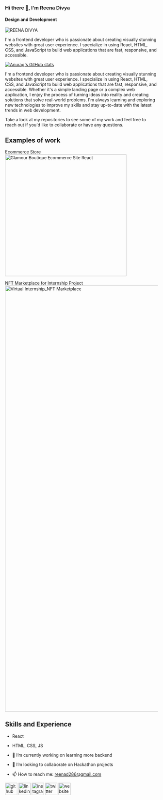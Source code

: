 ### Hi there 👋, I'm Reena Divya
#### Design and Development
![REENA DIVYA](https://user-images.githubusercontent.com/107604182/233525788-d9e51a12-af09-4c26-ba8d-a05cac2b93de.png)

I'm a frontend developer who is passionate about creating visually stunning websites with great user experience. I specialize in using React, HTML, CSS, and JavaScript to build web applications that are fast, responsive, and accessible.

[![Anurag's GitHub stats](https://github-readme-stats.vercel.app/api?username=reenadivya)](https://github.com/anuraghazra/github-readme-stats)

I'm a frontend developer who is passionate about creating visually stunning websites with great user experience. I specialize in using React, HTML, CSS, and JavaScript to build web applications that are fast, responsive, and accessible.
Whether it's a simple landing page or a complex web application, I enjoy the process of turning ideas into reality and creating solutions that solve real-world problems. I'm always learning and exploring new technologies to improve my skills and stay up-to-date with the latest trends in web development.

Take a look at my repositories to see some of my work and feel free to reach out if you'd like to collaborate or have any questions.

## Examples of work

Ecommerce Store
<img width="400px" alt="Glamour Boutique Ecommerce Site React" src="https://user-images.githubusercontent.com/107604182/233526341-c0b21c4a-8a6b-4718-94c4-7f6f55225749.png">

NFT Marketplace for Internship Project
<img width="1400" alt="Virtual Internship_NFT Marketplace" src="https://user-images.githubusercontent.com/107604182/233526548-a5ef6c7f-3f55-4945-9ee3-fc5b907ce82a.png">


## Skills and Experience 
-  React
-  HTML, CSS, JS

- 🔭 I’m currently working on learning more backend 
- 👯 I’m looking to collaborate on Hackathon projects 
- 📫 How to reach me: reenad286@gmail.com 


[<img src='https://cdn.jsdelivr.net/npm/simple-icons@3.0.1/icons/github.svg' alt='github' height='40'>](https://github.com/reenadivya)  [<img src='https://cdn.jsdelivr.net/npm/simple-icons@3.0.1/icons/linkedin.svg' alt='linkedin' height='40'>](https://www.linkedin.com/in/reena-divya/)  [<img src='https://cdn.jsdelivr.net/npm/simple-icons@3.0.1/icons/instagram.svg' alt='instagram' height='40'>](https://www.instagram.com/reenadivya/)  [<img src='https://cdn.jsdelivr.net/npm/simple-icons@3.0.1/icons/twitter.svg' alt='twitter' height='40'>](https://twitter.com/SOLDeGen_0x01)  [<img src='https://cdn.jsdelivr.net/npm/simple-icons@3.0.1/icons/icloud.svg' alt='website' height='40'>](reena-divya-eportfolio.netlify.app)  



<!--
**Reenadivya/reenadivya** is a ✨ _special_ ✨ repository because its `README.md` (this file) appears on your GitHub profile.

Here are some ideas to get you started:

- 🔭 I’m currently working on ...
- 🌱 I’m currently learning ...
- 👯 I’m looking to collaborate on ...
- 🤔 I’m looking for help with ...
- 💬 Ask me about ...
- 📫 How to reach me: ...
- 😄 Pronouns: ...
- ⚡ Fun fact: ...
-->

